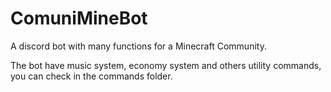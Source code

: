 # ComuniMineBot
A discord bot with many functions for a Minecraft Community.

The bot have music system, economy system and others utility commands, you can check in the commands folder.
